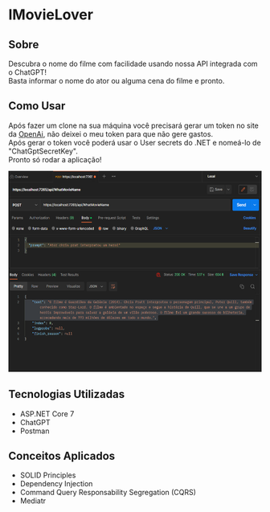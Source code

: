 # IMovieLover

## Sobre
Descubra o nome do filme com facilidade usando nossa API integrada com o ChatGPT! 
<br>
Basta informar o nome do ator ou alguma cena do filme e pronto. 


## Como Usar
Após fazer um clone na sua máquina você precisará gerar um token no site da <a href="https://platform.openai.com/account/api-keys">OpenAi</a>, não deixei o meu token para que não gere gastos.
<br>
Após gerar o token você poderá usar o User secrets do .NET e nomeá-lo de "ChatGptSecretKey".
<br>
Pronto só rodar a aplicação!

<img src="https://github.com/luiz-lgrp/IMovieLover/blob/main/Postman1.png" width="600" height="400" />

## Tecnologias Utilizadas
  - ASP.NET Core 7
  - ChatGPT
  - Postman
 
 ## Conceitos Aplicados
 - SOLID Principles
 - Dependency Injection
- Command Query Responsability Segregation (CQRS)
- Mediatr

